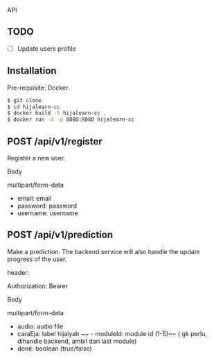 API

TODO
---
- [ ] Update users profile

Installation
---
Pre-requisite: Docker

```bash
$ git clone
$ cd hijalearn-cc
$ docker build -t hijalearn-cc .
$ docker run -d -p 8080:8080 hijalearn-cc
```

POST /api/v1/register
---
Register a new user.

Body

multipart/form-data
- email: email
- password: password
- username: username


POST /api/v1/prediction
---
Make a prediction. The backend service will also handle the update progress of the user.

header:

Authorization: Bearer <token>

Body

multipart/form-data
- audio: audio file
- caraEja: label hijaiyah
~~ - moduleId: module id (1-5)~~ ( gk perlu, dihandle backend, ambil dari last module)
- done: boolean (true/false)
